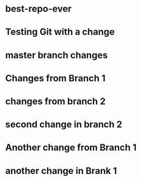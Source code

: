 # best-repo-ever
# Testing Git with a change
# master branch changes
# Changes from Branch 1
# changes from branch 2
# second change in branch 2
# Another change from Branch 1
# another change in Brank 1
